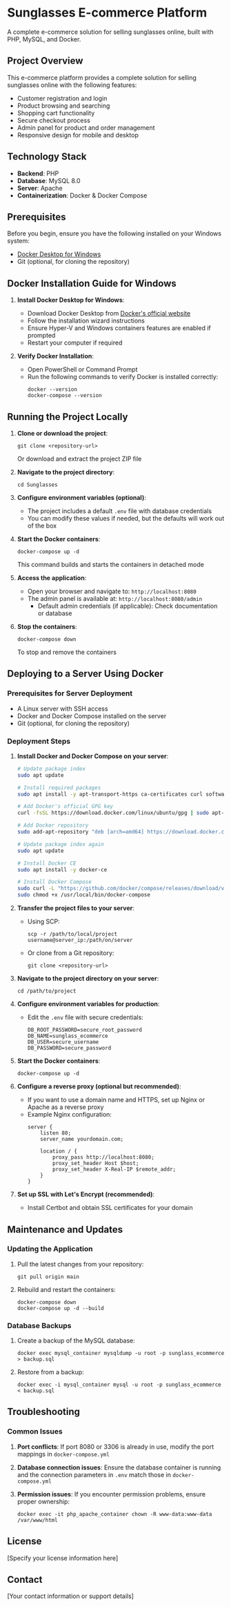 # Sunglasses E-commerce Platform

A complete e-commerce solution for selling sunglasses online, built with PHP, MySQL, and Docker.

## Project Overview

This e-commerce platform provides a complete solution for selling sunglasses online with the following features:

- Customer registration and login
- Product browsing and searching
- Shopping cart functionality
- Secure checkout process
- Admin panel for product and order management
- Responsive design for mobile and desktop

## Technology Stack

- **Backend**: PHP
- **Database**: MySQL 8.0
- **Server**: Apache
- **Containerization**: Docker & Docker Compose

## Prerequisites

Before you begin, ensure you have the following installed on your Windows system:

- [Docker Desktop for Windows](https://www.docker.com/products/docker-desktop)
- Git (optional, for cloning the repository)

## Docker Installation Guide for Windows

1. **Install Docker Desktop for Windows**:
   - Download Docker Desktop from [Docker's official website](https://www.docker.com/products/docker-desktop)
   - Follow the installation wizard instructions
   - Ensure Hyper-V and Windows containers features are enabled if prompted
   - Restart your computer if required

2. **Verify Docker Installation**:
   - Open PowerShell or Command Prompt
   - Run the following commands to verify Docker is installed correctly:
     ```
     docker --version
     docker-compose --version
     ```

## Running the Project Locally

1. **Clone or download the project**:
   ```
   git clone <repository-url>
   ```
   Or download and extract the project ZIP file

2. **Navigate to the project directory**:
   ```
   cd Sunglasses
   ```

3. **Configure environment variables (optional)**:
   - The project includes a default `.env` file with database credentials
   - You can modify these values if needed, but the defaults will work out of the box

4. **Start the Docker containers**:
   ```
   docker-compose up -d
   ```
   This command builds and starts the containers in detached mode

5. **Access the application**:
   - Open your browser and navigate to: `http://localhost:8080`
   - The admin panel is available at: `http://localhost:8080/admin`
     - Default admin credentials (if applicable): Check documentation or database

6. **Stop the containers**:
   ```
   docker-compose down
   ```
   To stop and remove the containers

## Deploying to a Server Using Docker

### Prerequisites for Server Deployment

- A Linux server with SSH access
- Docker and Docker Compose installed on the server
- Git (optional, for cloning the repository)

### Deployment Steps

1. **Install Docker and Docker Compose on your server**:
   ```bash
   # Update package index
   sudo apt update
   
   # Install required packages
   sudo apt install -y apt-transport-https ca-certificates curl software-properties-common
   
   # Add Docker's official GPG key
   curl -fsSL https://download.docker.com/linux/ubuntu/gpg | sudo apt-key add -
   
   # Add Docker repository
   sudo add-apt-repository "deb [arch=amd64] https://download.docker.com/linux/ubuntu $(lsb_release -cs) stable"
   
   # Update package index again
   sudo apt update
   
   # Install Docker CE
   sudo apt install -y docker-ce
   
   # Install Docker Compose
   sudo curl -L "https://github.com/docker/compose/releases/download/v2.18.1/docker-compose-$(uname -s)-$(uname -m)" -o /usr/local/bin/docker-compose
   sudo chmod +x /usr/local/bin/docker-compose
   ```

2. **Transfer the project files to your server**:
   - Using SCP:
     ```
     scp -r /path/to/local/project username@server_ip:/path/on/server
     ```
   - Or clone from a Git repository:
     ```
     git clone <repository-url>
     ```

3. **Navigate to the project directory on your server**:
   ```
   cd /path/to/project
   ```

4. **Configure environment variables for production**:
   - Edit the `.env` file with secure credentials:
     ```
     DB_ROOT_PASSWORD=secure_root_password
     DB_NAME=sunglass_ecommerce
     DB_USER=secure_username
     DB_PASSWORD=secure_password
     ```

5. **Start the Docker containers**:
   ```
   docker-compose up -d
   ```

6. **Configure a reverse proxy (optional but recommended)**:
   - If you want to use a domain name and HTTPS, set up Nginx or Apache as a reverse proxy
   - Example Nginx configuration:
     ```
     server {
         listen 80;
         server_name yourdomain.com;
         
         location / {
             proxy_pass http://localhost:8080;
             proxy_set_header Host $host;
             proxy_set_header X-Real-IP $remote_addr;
         }
     }
     ```

7. **Set up SSL with Let's Encrypt (recommended)**:
   - Install Certbot and obtain SSL certificates for your domain

## Maintenance and Updates

### Updating the Application

1. Pull the latest changes from your repository:
   ```
   git pull origin main
   ```

2. Rebuild and restart the containers:
   ```
   docker-compose down
   docker-compose up -d --build
   ```

### Database Backups

1. Create a backup of the MySQL database:
   ```
   docker exec mysql_container mysqldump -u root -p sunglass_ecommerce > backup.sql
   ```

2. Restore from a backup:
   ```
   docker exec -i mysql_container mysql -u root -p sunglass_ecommerce < backup.sql
   ```

## Troubleshooting

### Common Issues

1. **Port conflicts**: If port 8080 or 3306 is already in use, modify the port mappings in `docker-compose.yml`

2. **Database connection issues**: Ensure the database container is running and the connection parameters in `.env` match those in `docker-compose.yml`

3. **Permission issues**: If you encounter permission problems, ensure proper ownership:
   ```
   docker exec -it php_apache_container chown -R www-data:www-data /var/www/html
   ```

## License

[Specify your license information here]

## Contact

[Your contact information or support details] 